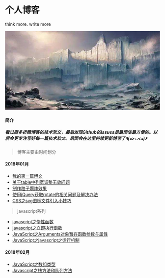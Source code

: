 # 个人博客
think more. write more

![](images/timg.jpg)


#### 简介
##### 看过挺多折腾博客的技术软文，最后发现Github的issues是最简洁最方便的。以后会更专注写好每一篇技术软文。后面会在这里持续更新博客了٩(๑>◡<๑)۶ 

> 博客主要由时间划分
#### 2018年01月
+ [我的第一篇博文](https://github.com/zenghangyu/blog/issues/1) <br>
+ [关于table中列宽调整无效问题](https://github.com/zenghangyu/blog/issues/2)
+ [制作粒子爆炸效果](https://github.com/zenghangyu/blog/issues/3)
+ [使用jQuery获取rotate的相关问题及解决办法](https://github.com/zenghangyu/blog/issues/7)
+ [CSS之svg图标文件引入小技巧](https://github.com/zenghangyu/blog/issues/8)
> javascript系列
+ [javascript之惰性函数](https://github.com/zenghangyu/blog/issues/4)
+ [javascript之立即执行函数](https://github.com/zenghangyu/blog/issues/5)
+ [JavaScript之Arguments对象暂存函数参数与属性 ](https://github.com/zenghangyu/blog/issues/6)
+ [JavaScript之javascript之运行机制](https://github.com/zenghangyu/blog/blob/master/javascript%E8%BD%AC%E8%BD%BD%E7%B3%BB%E5%88%97/javascript%E4%B9%8B%E8%BF%90%E8%A1%8C%E6%9C%BA%E5%88%B6.md)

#### 2018年02月
+ [JavaScript之数组类型 ](https://github.com/zenghangyu/blog/issues/9)
+ [Javascript之栈方法和队列方法 ](https://github.com/zenghangyu/blog/issues/10)
